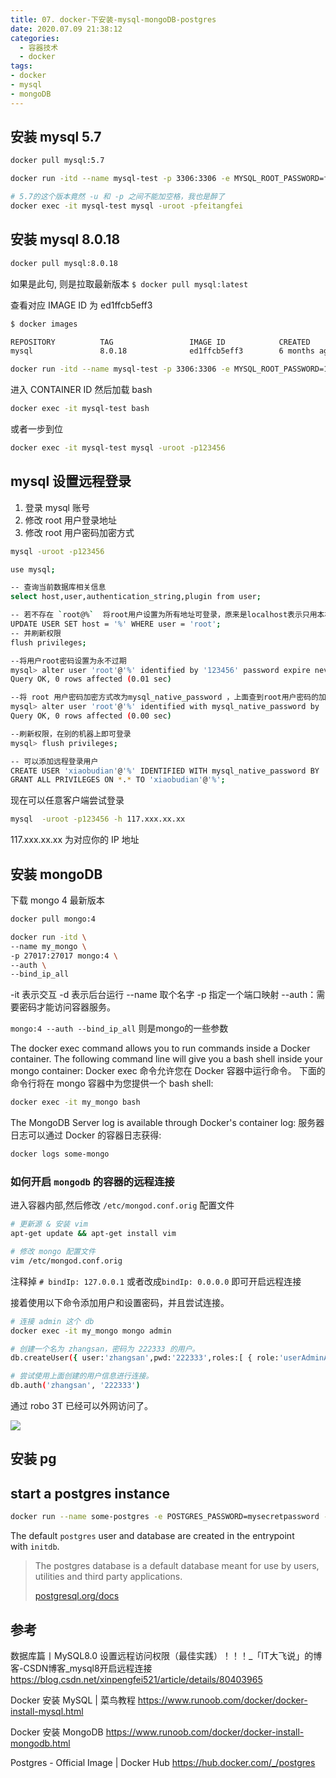 ```yaml
---
title: 07. docker-下安装-mysql-mongoDB-postgres
date: 2020.07.09 21:38:12
categories:
  - 容器技术
  - docker
tags:
- docker
- mysql
- mongoDB
---
```


## 安装 mysql 5.7

```sh
docker pull mysql:5.7

docker run -itd --name mysql-test -p 3306:3306 -e MYSQL_ROOT_PASSWORD=feitangfei mysql:5.7

# 5.7的这个版本竟然 -u 和 -p 之间不能加空格，我也是醉了
docker exec -it mysql-test mysql -uroot -pfeitangfei
```

## 安装 mysql 8.0.18

```sh
docker pull mysql:8.0.18
```

如果是此句, 则是拉取最新版本 `$ docker pull mysql:latest`

查看对应 IMAGE ID 为 ed1ffcb5eff3

```sh
$ docker images

REPOSITORY          TAG                 IMAGE ID            CREATED             SIZE
mysql               8.0.18              ed1ffcb5eff3        6 months ago        456MB
```

```sh
docker run -itd --name mysql-test -p 3306:3306 -e MYSQL_ROOT_PASSWORD=123456 ed1ffcb5eff3
```

进入 CONTAINER ID 然后加载 bash

```sh
docker exec -it mysql-test bash
```

或者一步到位

```sh
docker exec -it mysql-test mysql -uroot -p123456
```

## mysql 设置远程登录

1. 登录 mysql 账号
2. 修改 root 用户登录地址
3. 修改 root 用户密码加密方式

```sh
mysql -uroot -p123456

use mysql;

-- 查询当前数据库相关信息
select host,user,authentication_string,plugin from user;

-- 若不存在 `root@%`  将root用户设置为所有地址可登录，原来是localhost表示只用本机可登录
UPDATE USER SET host = '%' WHERE user = 'root';
-- 并刷新权限
flush privileges;

--将用户root密码设置为永不过期
mysql> alter user 'root'@'%' identified by '123456' password expire never;
Query OK, 0 rows affected (0.01 sec)

--将 root 用户密码加密方式改为mysql_native_password ，上面查到root用户密码的加密方式为caching_sha2_password
mysql> alter user 'root'@'%' identified with mysql_native_password by '123456';
Query OK, 0 rows affected (0.00 sec)

--刷新权限，在别的机器上即可登录
mysql> flush privileges;
```

```sh
-- 可以添加远程登录用户
CREATE USER 'xiaobudian'@'%' IDENTIFIED WITH mysql_native_password BY '123456';
GRANT ALL PRIVILEGES ON *.* TO 'xiaobudian'@'%';
```

现在可以任意客户端尝试登录

```sh
mysql  -uroot -p123456 -h 117.xxx.xx.xx
```

117.xxx.xx.xx 为对应你的 IP 地址

## 安装 mongoDB

下载 mongo 4 最新版本

```sh
docker pull mongo:4
```

```sh
docker run -itd \
--name my_mongo \
-p 27017:27017 mongo:4 \
--auth \
--bind_ip_all
```

-it 表示交互
-d 表示后台运行
--name 取个名字
-p 指定一个端口映射
--auth：需要密码才能访问容器服务。

`mongo:4 --auth --bind_ip_all` 则是mongo的一些参数

The docker exec command allows you to run commands inside a Docker container. The following command line will give you a bash shell inside your mongo container:
Docker exec 命令允许您在 Docker 容器中运行命令。 下面的命令行将在 mongo 容器中为您提供一个 bash shell:

```sh
docker exec -it my_mongo bash
```

The MongoDB Server log is available through Docker's container log:
服务器日志可以通过 Docker 的容器日志获得:

```sh
docker logs some-mongo
```

### 如何开启 `mongodb` 的容器的远程连接

进入容器内部,然后修改 `/etc/mongod.conf.orig` 配置文件

```sh
# 更新源 & 安装 vim
apt-get update && apt-get install vim

# 修改 mongo 配置文件
vim /etc/mongod.conf.orig
```

注释掉 `# bindIp: 127.0.0.1` 或者改成`bindIp: 0.0.0.0` 即可开启远程连接

接着使用以下命令添加用户和设置密码，并且尝试连接。

```sh
# 连接 admin 这个 db
docker exec -it my_mongo mongo admin

# 创建一个名为 zhangsan，密码为 222333 的用户。
db.createUser({ user:'zhangsan',pwd:'222333',roles:[ { role:'userAdminAnyDatabase', db: 'admin'}]});

# 尝试使用上面创建的用户信息进行连接。
db.auth('zhangsan', '222333')
```

通过 robo 3T 已经可以外网访问了。

![](https://upload-images.jianshu.io/upload_images/1662509-8e77b88e133fefaa.png?imageMogr2/auto-orient/strip%7CimageView2/2/w/1240)

## 安装 pg

## start a postgres instance

```sh
docker run --name some-postgres -e POSTGRES_PASSWORD=mysecretpassword -d postgres
```

The default `postgres` user and database are created in the entrypoint with `initdb`.

> The postgres database is a default database meant for use by users, utilities and third party applications.
>
> [postgresql.org/docs](http://www.postgresql.org/docs/9.5/interactive/app-initdb.html)

## 参考

数据库篇丨MySQL8.0 设置远程访问权限（最佳实践）！！！_「IT大飞说」的博客-CSDN博客_mysql8开启远程连接
<https://blog.csdn.net/xinpengfei521/article/details/80403965>

Docker 安装 MySQL | 菜鸟教程
<https://www.runoob.com/docker/docker-install-mysql.html>

Docker 安装 MongoDB
<https://www.runoob.com/docker/docker-install-mongodb.html>

Postgres - Official Image | Docker Hub
<https://hub.docker.com/_/postgres>
